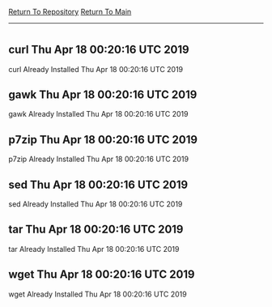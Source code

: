 [Return To Repository](https://github.com/deathbybandaid/piholeparser/)
[Return To Main](https://github.com/deathbybandaid/piholeparser/blob/master/RecentRunLogs/Mainlog.md)
____________________________________
# 
## curl Thu Apr 18 00:20:16 UTC 2019
curl Already Installed Thu Apr 18 00:20:16 UTC 2019
## gawk Thu Apr 18 00:20:16 UTC 2019
gawk Already Installed Thu Apr 18 00:20:16 UTC 2019
## p7zip Thu Apr 18 00:20:16 UTC 2019
p7zip Already Installed Thu Apr 18 00:20:16 UTC 2019
## sed Thu Apr 18 00:20:16 UTC 2019
sed Already Installed Thu Apr 18 00:20:16 UTC 2019
## tar Thu Apr 18 00:20:16 UTC 2019
tar Already Installed Thu Apr 18 00:20:16 UTC 2019
## wget Thu Apr 18 00:20:16 UTC 2019
wget Already Installed Thu Apr 18 00:20:16 UTC 2019
